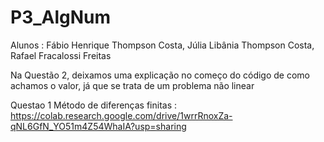 # P3_AlgNum
Alunos : Fábio Henrique Thompson Costa, Júlia Libânia Thompson Costa, Rafael Fracalossi Freitas

Na Questão 2, deixamos uma explicação no começo do código de como achamos o valor, já que se trata de um problema não linear

Questao 1 Método de diferenças finitas : https://colab.research.google.com/drive/1wrrRnoxZa-qNL6GfN_YO51m4Z54WhaIA?usp=sharing
